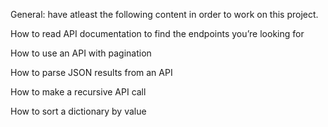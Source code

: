 General:
have atleast the following content in order to work on this project.


How to read API documentation to find the endpoints you’re looking for

How to use an API with pagination

How to parse JSON results from an API

How to make a recursive API call

How to sort a dictionary by value
